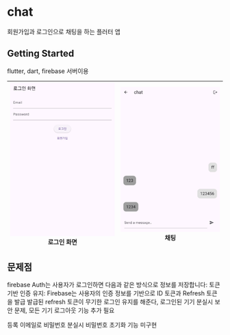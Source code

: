 # chat

회원가입과 로그인으로 채팅을 하는 플러터 앱

## Getting Started

flutter, dart, firebase 서버이용

![](https://github.com/pswon5894/chat/blob/master/1%20%EB%A1%9C%EA%B7%B8%EC%9D%B8%20%ED%99%94%EB%A9%B4.jpg) 로그인 화면 | ![](https://github.com/pswon5894/chat/blob/master/2%20%EC%B1%84%ED%8C%85%EC%B0%BD.jpg) 채팅
---|---|

## 문제점
firebase Auth는 사용자가 로그인하면 다음과 같은 방식으로 정보를 저장합니다:
토큰 기반 인증 유지: Firebase는 사용자의 인증 정보를 기반으로 ID 토큰과 Refresh 토큰을 발급
발급된 refresh 토큰이 무기한 로그인 유지를 해준다, 로그인된 기기 분실시 보안 문제, 모든 기기 로그아웃 기능 추가 필요

등록 이메일로 비밀번호 분실시 비밀번호 초기화 기능 미구현
